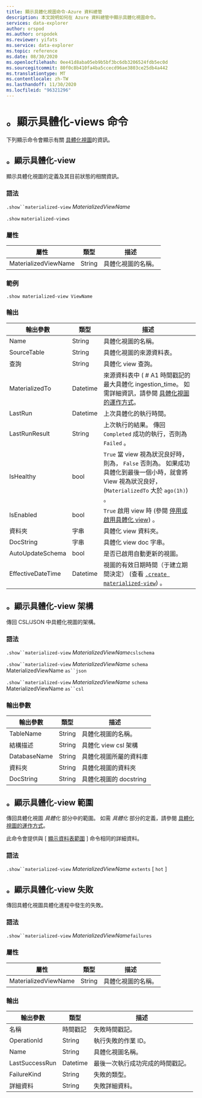 ```yaml
---
title: 顯示具體化視圖命令-Azure 資料總管
description: 本文說明如何在 Azure 資料總管中顯示具體化視圖命令。
services: data-explorer
author: orspod
ms.author: orspodek
ms.reviewer: yifats
ms.service: data-explorer
ms.topic: reference
ms.date: 08/30/2020
ms.openlocfilehash: 0ee41d8aba05eb9b5bf3bc6db3206524fdb5ec0d
ms.sourcegitcommit: 80f0c8b410fa4ba5ccecd96ae3803ce25db4a442
ms.translationtype: MT
ms.contentlocale: zh-TW
ms.lasthandoff: 11/30/2020
ms.locfileid: "96321296"
---
```

# <a name="show-materialized-views-commands"></a>。顯示具體化-views 命令

下列顯示命令會顯示有關 [具體化視圖](materialized-view-overview.md)的資訊。

## <a name="show-materialized-view"></a>。顯示具體化-view

顯示具體化視圖的定義及其目前狀態的相關資訊。

### <a name="syntax"></a>語法

`.show``materialized-view` *MaterializedViewName*

`.show` `materialized-views`

### <a name="properties"></a>屬性

|屬性|類型|描述
|----------------|-------|---|
|MaterializedViewName|String|具體化視圖的名稱。|

### <a name="example"></a>範例

```kusto
.show materialized-view ViewName
```

### <a name="output"></a>輸出

|輸出參數 |類型 |描述
|---|---|---
|Name  |String |具體化視圖的名稱。
|SourceTable|String|具體化視圖的來源資料表。
|查詢|String|具體化 view 查詢。
|MaterializedTo|Datetime|來源資料表中 ( # A1 時間戳記的最大具體化 ingestion_time。 如需詳細資訊，請參閱 [具體化視圖的運作方式](materialized-view-overview.md#how-materialized-views-work)。
|LastRun|Datetime |上次具體化的執行時間。
|LastRunResult|String|上次執行的結果。 傳回 `Completed` 成功的執行，否則為 `Failed` 。
|IsHealthy|bool|`True` 當 view 視為狀況良好時，則為， `False` 否則為。 如果成功具體化到最後一個小時，就會將 View 視為狀況良好， (`MaterializedTo` 大於 `ago(1h)`) 。
|IsEnabled|bool|`True` 啟用 view 時 (參閱 [停用或啟用具體化 view](materialized-view-enable-disable.md)) 。
|資料夾|字串|具體化 view 資料夾。
|DocString|字串|具體化 view doc 字串。
|AutoUpdateSchema|bool|是否已啟用自動更新的視圖。
|EffectiveDateTime|Datetime|視圖的有效日期時間（于建立期間決定） (查看 [`.create materialized-view`](materialized-view-create.md#create-materialized-view)) 。

## <a name="show-materialized-view-schema"></a>。顯示具體化-view 架構

傳回 CSL/JSON 中具體化視圖的架構。

### <a name="syntax"></a>語法

`.show``materialized-view` *MaterializedViewName*`cslschema`

`.show``materialized-view` *MaterializedViewName* `schema` MaterializedViewName `as``json`

`.show``materialized-view` *MaterializedViewName* `schema` MaterializedViewName `as``csl`

### <a name="output-parameters"></a>輸出參數

| 輸出參數 | 類型   | 描述                                               |
|------------------|--------|-----------------------------------------------------------|
| TableName        | String | 具體化視圖的名稱。                        |
| 結構描述           | String | 具體化 view csl 架構                          |
| DatabaseName     | String | 具體化視圖所屬的資料庫       |
| 資料夾           | String | 具體化視圖的資料夾                                |
| DocString        | String | 具體化視圖的 docstring                             |

## <a name="show-materialized-view-extents"></a>。顯示具體化-view 範圍

傳回具體化視圖 *具體化* 部分中的範圍。 如需 *具體化* 部分的定義，請參閱 [具體化視圖的運作方式](materialized-view-overview.md#how-materialized-views-work)。

此命令會提供與 [ [顯示資料表範圍](../show-extents.md#table-level) ] 命令相同的詳細資料。

### <a name="syntax"></a>語法

`.show``materialized-view` *MaterializedViewName* `extents` [ `hot` ]
 
## <a name="show-materialized-view-failures"></a>。顯示具體化-view 失敗

傳回具體化視圖具體化進程中發生的失敗。

### <a name="syntax"></a>語法

`.show``materialized-view` *MaterializedViewName*`failures`

### <a name="properties"></a>屬性

|屬性|類型|描述
|----------------|-------|---|
|MaterializedViewName|String|具體化視圖的名稱。|

### <a name="output"></a>輸出

|輸出參數 |類型 |描述
|---|---|---
|名稱  |時間戳記 |失敗時間戳記。
|OperationId  |String |執行失敗的作業 ID。
|Name|String|具體化視圖名稱。
|LastSuccessRun|Datetime|最後一次執行成功完成的時間戳記。
|FailureKind|String|失敗的類型。
|詳細資料|String|失敗詳細資料。

